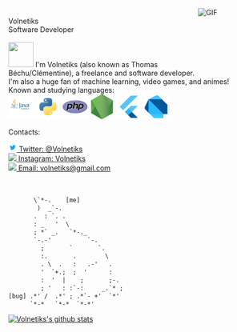 <img align="right" alt="GIF" width="125" height="125" src="https://media1.tenor.com/images/0dae54a91ebefe6dcd0dd2250ffb4aa7/tenor.gif" />
<br>
Volnetiks
<br>
Software Developer
<br>
<br>
<img src="https://cdn.discordapp.com/emojis/640017915424407577.png?v=1" width="50" height="50"/> I'm Volnetiks (also known as Thomas Béchu/Clémentine), a freelance and software developer. I'm also a huge fan of machine learning, video games, and animes!

<br>
Known and studying languages:
<br>
<span align="left">
  <img height="50" src="https://raw.githubusercontent.com/github/explore/80688e429a7d4ef2fca1e82350fe8e3517d3494d/topics/java/java.png">
  <img height="50" src="https://raw.githubusercontent.com/github/explore/80688e429a7d4ef2fca1e82350fe8e3517d3494d/topics/python/python.png">
  <img height="50" src="https://raw.githubusercontent.com/github/explore/80688e429a7d4ef2fca1e82350fe8e3517d3494d/topics/php/php.png">
  <img height="50" src="https://raw.githubusercontent.com/github/explore/80688e429a7d4ef2fca1e82350fe8e3517d3494d/topics/nodejs/nodejs.png">
  <img height="50" src="https://raw.githubusercontent.com/github/explore/80688e429a7d4ef2fca1e82350fe8e3517d3494d/topics/flutter/flutter.png">
  <img height="50" src="https://raw.githubusercontent.com/github/explore/80688e429a7d4ef2fca1e82350fe8e3517d3494d/topics/dart/dart.png">
</span>

Contacts:

<a href="https://twitter.com/Volnetiks" target="blank" style="verticale-align:middle">
  <img height="17" src="https://raw.githubusercontent.com/github/explore/80688e429a7d4ef2fca1e82350fe8e3517d3494d/topics/twitter/twitter.png">
  Twitter: @Volnetiks
<a>
<br>
<a href="https://instagram.com/volnetiks" target="blank" style="verticale-align:middle">
  <img height="17" src="https://www.instagram.com/static/images/ico/apple-touch-icon-180x180-precomposed.png/c06fdb2357bd.png">
  Instagram: Volnetiks
<a>
<br>
<a href="https://mail.google.com/mail/u/0/?view=cm&fs=1&to=volnetiks@gmail.com&tf=1" target="blank" style="verticale-align:middle">
  <img height="17" src="https://www.google.com/intl/fr/gmail/about/static/images/logo-gmail.png">
  Email: volnetiks@gmail.com
<a>
  
<br>
<br>
  
```CATching bugs in code...
                              
       \`*-.    [me]              
        )  _`-.                 
       .  : `. .                
       : _   '  \               
       ; *` _.   `*-._          
       `-.-'          `-.       
         ;       `       `.     
         :.       .        \    
         . \  .   :   .-'   .   
         '  `+.;  ;  '      :   
         :  '  |    ;       ;-. 
         ; '   : :`-:     _.`* ;
[bug] .*' /  .*' ; .*`- +'  `*' 
      `*-*   `*-*  `*-*'
```

[![Volnetiks's github stats](https://github-readme-stats.vercel.app/api?username=volnetiks&show_icons=true&theme=dracula)](https://github.com/anuraghazra/github-readme-stats)

